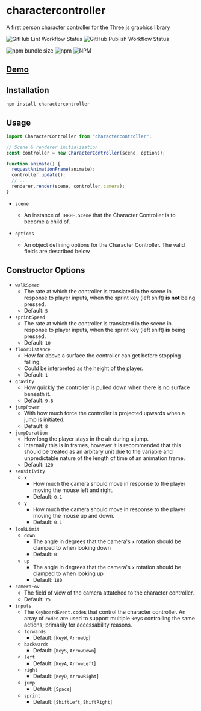 # charactercontroller
A first person character controller for the Three.js graphics library

![GitHub Lint Workflow Status](https://img.shields.io/github/workflow/status/ma1ted/charactercontroller/CI?label=Lint)
![GitHub Publish Workflow Status](https://img.shields.io/github/workflow/status/ma1ted/charactercontroller/Publish?label=Publish)

![npm bundle size](https://img.shields.io/bundlephobia/minzip/charactercontroller)
![npm](https://img.shields.io/npm/v/charactercontroller)
![NPM](https://img.shields.io/npm/l/charactercontroller)

## [Demo](https://controller.malted.dev)

## Installation
`npm install charactercontroller`

## Usage
```javascript
import CharacterController from "charactercontroller";

// Scene & renderer initialisation
const controller = new CharacterController(scene, options);

function animate() {
  requestAnimationFrame(animate);
  controller.update();
  // ...
  renderer.render(scene, controller.camera);
}
```
* `scene`
  + An instance of `THREE.Scene` that the Character Controller is to become a child of.

* `options`
  + An object defining options for the Character Controller. The valid fields are described below

## Constructor Options
* `walkSpeed`
  + The rate at which the controller is translated in the scene in response to player inputs, when the sprint key (left shift) **is not** being pressed.
  + Default: `5`
* `sprintSpeed`
  + The rate at which the controller is translated in the scene in response to player inputs, when the sprint key (left shift) **is** being pressed.
  + Default: `10`
* `floorDistance`
  + How far above a surface the controller can get before stopping falling.
  + Could be interpreted as the height of the player.
  + Default: `1`
* `gravity`
  + How quickly the controller is pulled down when there is no surface beneath it.
  + Default: `9.8`
* `jumpPower`
  + With how much force the controller is projected upwards when a jump is initiated.
  + Default: `8`
* `jumpDuration`
  + How long the player stays in the air during a jump.
  + Internally this is in frames, however it is recommended that this should be treated as an arbitary unit due to the variable and unpredictable nature of the length of time of an animation frame.
  + Default: `120`
* `sensitivity`
  + `x`
    - How much the camera should move in response to the player moving the mouse left and right.
    - Default: `0.1`
  + `y`
    - How much the camera should move in response to the player moving the mouse up and down.
    - Default: `0.1`
* `lookLimit`
  + `down`
    - The angle in degrees that the camera's `x` rotation should be clamped to when looking down
    - Default: `0`
  + `up`
    - The angle in degrees that the camera's `x` rotation should be clamped to when looking up
    - Default: `180`
* `cameraFov`
  + The field of view of the camera attatched to the character controller.
  + Default: `75`
* `inputs`
  + The `KeyboardEvent.code`s that control the character controller. An array of `code`s are used to support multiple keys controlling the same actions; primarily for accessability reasons.
  + `forwards`
    - Default: [`KeyW`, `ArrowUp`]
  + `backwards`
    - Default: [`KeyS`, `ArrowDown`]
  + `left`
    - Default: [`KeyA`, `ArrowLeft`]
  + `right`
    - Default: [`KeyD`, `ArrowRight`]
  + `jump`
    - Default: [`Space`]
  + `sprint`
    - Default: [`ShiftLeft`, `ShiftRight`]